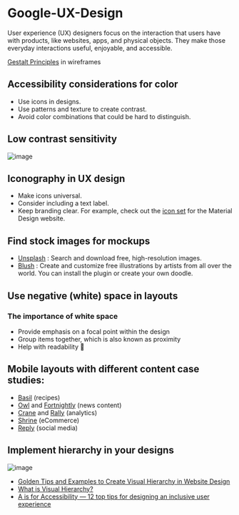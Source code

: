 # Google-UX-Design
User experience (UX) designers focus on the interaction that users have with products, like websites, apps, and physical objects. They make those everyday interactions useful, enjoyable, and accessible.


[Gestalt Principles](https://www.superside.com/blog/gestalt-principles-of-design) in wireframes

## Accessibility considerations for color
- Use icons in designs.
- Use patterns and texture to create contrast.
- Avoid color combinations that could be hard to distinguish.

## Low contrast sensitivity
![image](https://github.com/Shodydosh/Google-UX-Design/assets/87895460/5a28b415-9d2d-42aa-8a58-5adf24ab2f03)

## Iconography in UX design
- Make icons universal. 
- Consider including a text label.
- Keep branding clear. For example, check out the [icon set](https://fonts.google.com/icons) for the Material Design website.

## Find stock images for mockups
- [Unsplash](https://unsplash.com/) : Search and download free, high-resolution images.
- [Blush](https://blush.design/) : Create and customize free illustrations by artists from all over the world. You can install the plugin or create your own doodle.

## Use negative (white) space in layouts
### The importance of white space
- Provide emphasis on a focal point within the design
- Group items together, which is also known as proximity
- Help with readability


## Mobile layouts with different content case studies:
- [Basil](https://m2.material.io/design/material-studies/basil.html) (recipes)
- [Owl](https://m2.material.io/design/material-studies/owl.html) and [Fortnightly](https://m2.material.io/design/material-studies/fortnightly.html#shape) (news content)
- [Crane](https://m2.material.io/design/material-studies/crane.html#shape) and  [Rally](https://m2.material.io/design/material-studies/rally.html) (analytics) 
- [Shrine](https://m2.material.io/design/material-studies/shrine.html#shape) (eCommerce)
- [Reply](https://m2.material.io/design/material-studies/reply.html#iconography) (social media)

## Implement hierarchy in your designs
![image](https://github.com/Shodydosh/Google-UX-Design/assets/87895460/b683bf62-21ac-43a4-9cd1-1fa13bf88a55)
- [Golden Tips and Examples to Create Visual Hierarchy in Website Design](https://www.mockplus.com/blog/post/ui-visual-hierarchy)
- [What is Visual Hierarchy?](https://www.interaction-design.org/literature/topics/visual-hierarchy)
- [A is for Accessibility — 12 top tips for designing an inclusive user experience](https://uxdesign.cc/the-a-to-z-of-ux-a-is-for-accessibility-12-top-tips-for-designing-an-inclusive-user-experience-667eedaf5bca)
